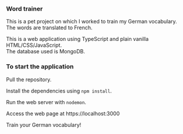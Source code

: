 ### Word trainer  

This is a pet project on which I worked to train my German vocabulary.  
The words are translated to French.

This is a web application using TypeScript and plain vanilla HTML/CSS/JavaScript.  
The database used is MongoDB.

### To start the application

Pull the repository.  

Install the dependencies using `npm install`.  

Run the web server with `nodemon`.  

Access the web page at https://localhost:3000  

Train your German vocabulary!  